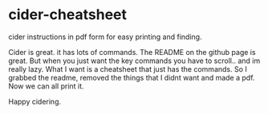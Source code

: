 # cider-cheatsheet
cider instructions in pdf form for easy printing and finding.

Cider is great. it has lots of commands. The README on the github page is great. But when you just want the key commands you have to scroll.. and im really lazy. What I want is a cheatsheet that just has the commands. So I grabbed the readme, removed the things that I didnt want and made a pdf. Now we can all print it.

Happy cidering.
